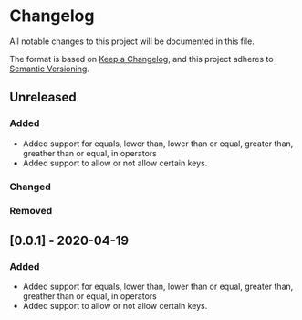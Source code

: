 # Changelog
All notable changes to this project will be documented in this file.

The format is based on [Keep a Changelog](https://keepachangelog.com/en/1.0.0/),
and this project adheres to [Semantic Versioning](https://semver.org/spec/v2.0.0.html).

## Unreleased

### Added

- Added support for equals, lower than, lower than or equal, greater than, greather than or equal, in operators
- Added support to allow or not allow certain keys.

### Changed

### Removed

## [0.0.1] - 2020-04-19

### Added

- Added support for equals, lower than, lower than or equal, greater than, greather than or equal, in operators
- Added support to allow or not allow certain keys.